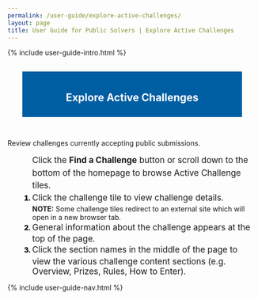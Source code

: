 ```yaml
---
permalink: /user-guide/explore-active-challenges/
layout: page
title: User Guide for Public Solvers | Explore Active Challenges
---
```

<div class="row">
  <div class="col-sm-12">{% include user-guide-intro.html %}</div>
</div>
<div class="row" style="padding: 30px;">
  <div class="col-sm-12" style="padding: 10px; background-color: #005ea2; color: #ffffff; text-align: center;"><h2>Explore Active Challenges</h2></div>
</div>
<div class="row">
  <div class="col-sm-8">
    <p>Review challenges currently accepting public submissions.</p>
    <ol style="padding-left: 50px;>
      <li style="font-weight:900;"><span style="font-size: 1.06rem; line-height: 1.5; font-weight: 400;">Click the <b>Find a Challenge</b> button or scroll down to the bottom of the homepage to browse Active Challenge tiles.</span></li>
      <li style="font-weight:900;"><span style="font-size: 1.06rem; line-height: 1.5; font-weight: 400;">Click the challenge tile to view challenge details.</span></li>
      <b>NOTE:</b>  Some challenge tiles redirect to an external site which will open in a new browser tab.
      <li style="font-weight:900;"><span style="font-size: 1.06rem; line-height: 1.5; font-weight: 400;">General information about the challenge appears at the top of the page.</span></li>
      <li style="font-weight:900;"><span style="font-size: 1.06rem; line-height: 1.5; font-weight: 400;">Click the section names in the middle of the page to view the various challenge content sections (e.g. Overview, Prizes, Rules, How to Enter).</span></li>
    </ol>
  </div>
  <div class="col-sm-4"> {% include user-guide-nav.html %} </div>
</div>
